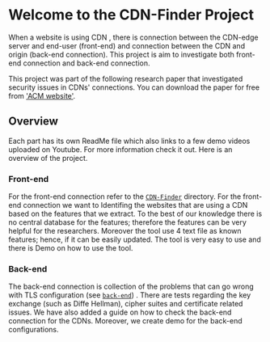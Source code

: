 # Welcome to the CDN-Finder Project
When a website is using CDN , there is  connection between the CDN-edge server and end-user (front-end) and connection between the CDN and origin (back-end connection). This project is aim to investigate both front-end connection and back-end connection.

This project was part of the following research paper that investigated security issues in CDNs' connections. You can download the paper for free from ['ACM website'](https://dl.acm.org/doi/10.1145/3499428).

## Overview
Each part has its own ReadMe file which also links to a few demo videos uploaded on Youtube. For more information check it out. Here is an overview of the project. 

### Front-end 
For the front-end connection refer to the [`CDN-Finder`](https://github.com/DTRAP2021/CDN-finder/tree/master/CDN-Finder) directory.
For the front-end connection we want to Identifing the websites that are using a CDN based on the features that we extract. To the best of our knowledge there is no central database for the features; therefore the features can be very helpful for the researchers. Moreover the tool use 4 text file as known features; hence, if it can be easily updated. The tool is very easy to use and there is Demo on how to use the tool.  

### Back-end
The back-end connection is collection of the problems that can go wrong with TLS configuration (see [`back-end`](https://github.com/DTRAP2021/CDN-finder/tree/master/Back-end/cdn-tests.ga)) . There are tests regarding the key exchange (such as Diffe Hellman), cipher suites and certificate related issues. 
We have also added a guide on how to check the back-end connection for the CDNs. Moreover, we create demo for the back-end configurations.  

